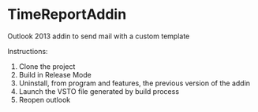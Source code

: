 # TimeReportAddin
Outlook 2013 addin to send mail with a custom template

Instructions:

1. Clone the project
2. Build in Release Mode
3. Uninstall, from program and features, the previous version of the addin
3. Launch the VSTO file generated by build process
4. Reopen outlook
